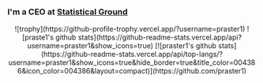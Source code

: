 ### I'm a CEO at <a href='http://www.statground.net/'><b>Statistical Ground</a></b>

<div align="center">
![trophy](https://github-profile-trophy.vercel.app/?username=praster1)
![praste1's github stats](https://github-readme-stats.vercel.app/api?username=praster1&show_icons=true)
[![praster1's github stats](https://github-readme-stats.vercel.app/api/top-langs/?username=praster1&show_icons=true&hide_border=true&title_color=004386&icon_color=004386&layout=compact)](https://github.com/praster1)
</div>
